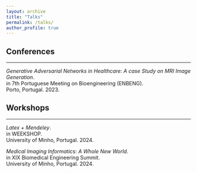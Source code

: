 ```yaml
---
layout: archive
title: "Talks"
permalink: /talks/
author_profile: true
---
```


## Conferences
<hr/>

*Generative Adversarial Networks in Healthcare: A case Study on MRI Image Generation*.  
in 7th Portuguese Meeting on Bioengineering (ENBENG).  
Porto, Portugal. 2023.


## Workshops
<hr/>

*Latex + Mendeley*.  
in WEEKSHOP.  
University of Minho, Portugal. 2024.  

*Medical Imaging Informatics: A Whole New World*.  
in XIX Biomedical Engineering Summit.  
University of Minho, Portugal. 2024. 

